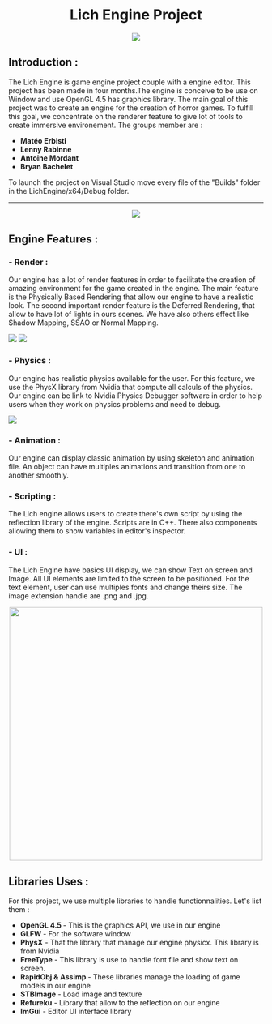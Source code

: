 <html>
<link href="style.css" rel="stylesheet">

<h1 align="center"> Lich Engine Project</h1>

<p align="center">
<img src= "ScreenShots/Logo_Full.png"/>
</p>

<h2> Introduction : </h2>
The Lich Engine is game engine project couple with a engine editor. This project has been made in four months.The engine is conceive to be use on Window and use OpenGL 4.5 has graphics library. The main goal of this project was to create an engine for the creation of horror games. To fulfill this goal, we concentrate on the renderer feature to give lot of tools to create immersive environement. The groups member are :
<div class= name>
<b>
<ul>
    <li> Matéo Erbisti
    <li> Lenny Rabinne
    <li> Antoine Mordant
    <li> Bryan Bachelet
</ul>
</b>
To launch the project on Visual Studio move every file of the "Builds" folder in the LichEngine/x64/Debug folder.
</div>
<hr>
<p align="center">
<img src= "ScreenShots/ScreenShot1.png"/>
</p>
<h2> Engine Features : </h2>

<h3><b> - Render :</b></h3> 
<p>
Our engine has a lot of render features in order to facilitate the creation of amazing environment for the game created in the engine. The main feature is the Physically Based Rendering that allow our engine to have a realistic look. The second important render feature is the Deferred Rendering, that allow to have lot of lights in ours scenes. We have also others effect like Shadow Mapping, SSAO or Normal Mapping.
</p>

<img src= "ScreenShots/ScreenShot2.png"/>
<img src= "ScreenShots/ScreenShot3.png"/>

<p>
<h3><b> - Physics :</b></h3>
Our engine has realistic physics available for the user. For this feature, we use the PhysX library from Nvidia that compute all calculs of the physics. Our engine can be link to Nvidia Physics Debugger software in order to help users when they work on physics problems and need to debug. 
</p>

<img src= "ScreenShots/ScreenShot4.png"/>

<p>
<div class="Part"> 
    <div class = "One">
        <h3><b> - Animation :</b></h3>
        Our engine can display classic animation by using skeleton and animation file. An object can have multiples animations and transition from one to another smoothly.
        <p>
    </div>
    <div class = "Two">
        <h3><b> - Scripting :</b></h3>
        The Lich engine allows users to create there's own script by using the reflection library of the engine. Scripts are in C++. There also components allowing them to show variables in editor's inspector.  
        <p>
    </div>
</div>
<h3><b> - UI :</b></h3>
The Lich Engine have basics UI display, we can show Text on screen and Image. All UI elements are limited to the screen to be positioned. For the text element, user can use multiples fonts and change theirs size. The image extension handle are .png and .jpg. 
<p align="center">
<img src= "ScreenShots/Screenshot5.png" width="500"/>
</p>
 <p>
 <h2> Libraries Uses : </h2>
 For this project, we use multiple libraries to handle functionnalities. Let's list them :
 <ul>
    <li> <b>OpenGL 4.5 </b> - This is the graphics API, we use in our engine
    <li> <b>GLFW </b> - For the software window
    <li> <b>PhysX</b> - That the library that manage our engine physicx. This library is from Nvidia
    <li> <b>FreeType</b> - This library is use to handle font file and show text on screen.
    <li> <b>RapidObj & Assimp </b> - These libraries manage the loading of game models in our engine
    <li> <b>STBImage</b> - Load image and texture
    <li> <b>Refureku</b> - Library that allow to the reflection on our engine
    <li> <b>ImGui</b> - Editor UI interface library
</ul>

